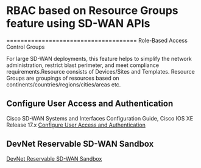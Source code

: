 # RBAC based on Resource Groups feature using SD-WAN APIs
=====================================
 Role-Based Access Control Groups

For large SD-WAN deployments, this feature helps to simplify the network administration, restrict blast perimeter, and meet compliance requirements.Resource consists of Devices/Sites and Templates.
Resource Groups are groupings of resources based on continents/countries/regions/cities/areas etc.



## Configure User Access and Authentication
Cisco SD-WAN Systems and Interfaces Configuration Guide, Cisco IOS XE Release 17.x
[Configure User Access and Authentication](https://www.cisco.com/c/en/us/td/docs/routers/sdwan/configuration/system-interface/ios-xe-17/systems-interfaces-book-xe-sdwan/user-access-authentication.html)

## DevNet Reservable SD-WAN Sandbox
[DevNet Reservable SD-WAN Sandbox](https://devnetsandbox.cisco.com/RM/Diagram/Index/c9679e49-6751-4f43-9bb4-9d7ee162b069?diagramType=Topology)

